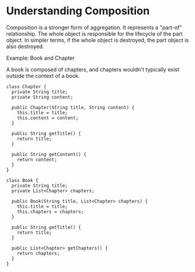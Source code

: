# Understanding Composition

Composition is a stronger form of aggregation. It represents a "part-of" relationship. The whole object is responsible for the lifecycle of the part object. In simpler terms, if the whole object is destroyed, the part object is also destroyed.

Example: Book and Chapter

A book is composed of chapters, and chapters wouldn't typically exist outside the context of a book.

```
class Chapter {
  private String title;
  private String content;

  public Chapter(String title, String content) {
    this.title = title;
    this.content = content;
  }

  public String getTitle() {
    return title;
  }

  public String getContent() {
    return content;
  }
}

class Book {
  private String title;
  private List<Chapter> chapters;

  public Book(String title, List<Chapter> chapters) {
    this.title = title;
    this.chapters = chapters;
  }

  public String getTitle() {
    return title;
  }

  public List<Chapter> getChapters() {
    return chapters;
  }
}

```
